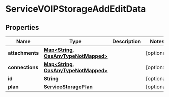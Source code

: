 

# ServiceVOIPStorageAddEditData

## Properties

Name | Type | Description | Notes
------------ | ------------- | ------------- | -------------
**attachments** | [**Map&lt;String, OasAnyTypeNotMapped&gt;**](OasAnyTypeNotMapped.md) |  |  [optional]
**connections** | [**Map&lt;String, OasAnyTypeNotMapped&gt;**](OasAnyTypeNotMapped.md) |  |  [optional]
**id** | **String** |  |  [optional]
**plan** | [**ServiceStoragePlan**](ServiceStoragePlan.md) |  |  [optional]




